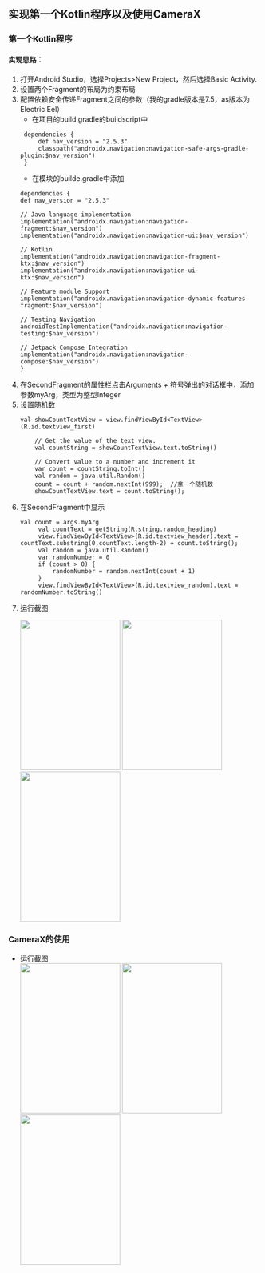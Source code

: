 ## 实现第一个Kotlin程序以及使用CameraX
### 第一个Kotlin程序
#### 实现思路：
1. 打开Android Studio，选择Projects>New Project，然后选择Basic Activity.
2. 设置两个Fragment的布局为约束布局
3. 配置依赖安全传递Fragment之间的参数（我的gradle版本是7.5，as版本为Electric Eel）
   - 在项目的build.gradle的buildscript中
   ```
    dependencies {
        def nav_version = "2.5.3"
        classpath("androidx.navigation:navigation-safe-args-gradle-plugin:$nav_version")
    }

   ```
   - 在模块的builde.gradle中添加
    ```
    dependencies {
    def nav_version = "2.5.3"

    // Java language implementation
    implementation("androidx.navigation:navigation-fragment:$nav_version")
    implementation("androidx.navigation:navigation-ui:$nav_version")

    // Kotlin
    implementation("androidx.navigation:navigation-fragment-ktx:$nav_version")
    implementation("androidx.navigation:navigation-ui-ktx:$nav_version")

    // Feature module Support
    implementation("androidx.navigation:navigation-dynamic-features-fragment:$nav_version")

    // Testing Navigation
    androidTestImplementation("androidx.navigation:navigation-testing:$nav_version")

    // Jetpack Compose Integration
    implementation("androidx.navigation:navigation-compose:$nav_version")
    }
    ```
4. 在SecondFragment的属性栏点击Arguments *+* 符号弹出的对话框中，添加参数myArg，类型为整型Integer
5. 设置随机数
    ```
    val showCountTextView = view.findViewById<TextView>(R.id.textview_first)
    
        // Get the value of the text view.
        val countString = showCountTextView.text.toString()

        // Convert value to a number and increment it
        var count = countString.toInt()
        val random = java.util.Random()
        count = count + random.nextInt(999);  //拿一个随机数
        showCountTextView.text = count.toString();
    ```
6. 在SecondFragment中显示
   ```
   val count = args.myArg
        val countText = getString(R.string.random_heading)
        view.findViewById<TextView>(R.id.textview_header).text = countText.substring(0,countText.length-2) + count.toString();
        val random = java.util.Random()
        var randomNumber = 0
        if (count > 0) {
            randomNumber = random.nextInt(count + 1)
        }
        view.findViewById<TextView>(R.id.textview_random).text = randomNumber.toString()
    ```
7. <p>运行截图<p> 
    <img src="../images/e2/e2-1-1.jpg" width="200" height="300">
    <img src="../images/e2/e2-1-2.jpg" width="200" height="300">
    <img src="../images/e2/e2-1-3.jpg" width="200" height="300">
### CameraX的使用
- 运行截图 <br>
    <img src="../images/e2/e2-2-3.jpg" width="200" height="300">
    <img src="../images/e2/e2-2-2.jpg" width="200" height="300">
    <img src="../images/e2/e2-2-1.jpg" width="200" height="300">